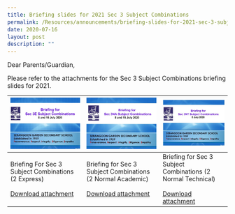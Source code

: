 ```yaml
---
title: Briefing slides for 2021 Sec 3 Subject Combinations
permalink: /Resources/announcements/briefing-slides-for-2021-sec-3-subject-combinations/
date: 2020-07-16
layout: post
description: ""
---
```

Dear Parents/Guardian,

Please refer to the attachments for the Sec 3 Subject Combinations briefing slides for 2021.

<table>
<thead>
  <tr>
    <th><a href="/files/Announcement/2022-Term-2-Class-Timetable-10032022.pdf" target = "_blank"> <img src="/images/Briefing%20for%20sec3%20subject/Briefing-for-Sec-3-Subject-Combinations-2-Express.jpg"></a></th>
    <th><a href="/files/Announcement/2022-Term-2-Class-Timetable-10032022.pdf" target = "_blank"> <img src="/images/Briefing%20for%20sec3%20subject/Briefing-for-Sec-3-Subject-Combinations-2-Normal-Academic-1.jpg"></a></th>
    <th><a href="/files/Announcement/2022-Term-2-Class-Timetable-10032022.pdf" target = "_blank"> <img src="/images/Briefing%20for%20sec3%20subject/Briefing-for-Sec-3-Subject-Combinations-2-Normal-Technical.jpg"></a></th>
  </tr>
</thead>
<tbody>
  <tr>
    <td>Briefing For Sec 3 Subject Combinations (2 Express)<br><br><a href="https://www.sgs.edu.sg/wp-content/uploads/2020/07/Briefing-for-Sec-3-Subject-Combinations-2-Express.pdf" target = "_blank" >Download attachment</a></td>
    <td>Briefing for Sec 3 Subject Combinations (2 Normal Academic)<br><br><a href="https://www.sgs.edu.sg/wp-content/uploads/2020/07/Briefing-for-Sec-3-Subject-Combinations-2-Normal-Academic.pdf" target = "_blank" >Download attachment</a></td>
    <td>Briefing for Sec 3 Subject Combinations (2 Normal Technical)<br><br><a href="https://www.sgs.edu.sg/wp-content/uploads/2020/07/Briefing-for-Sec-3-Subject-Combinations-2-Normal-Technical.pdf" target = "_blank" >Download attachment</a></td>
  </tr>
</tbody>
</table>